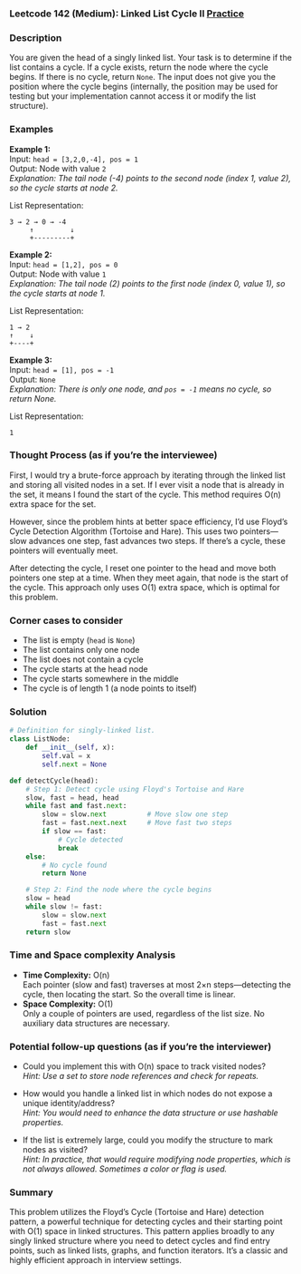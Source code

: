 ### Leetcode 142 (Medium): Linked List Cycle II [Practice](https://leetcode.com/problems/linked-list-cycle-ii)

### Description  
You are given the head of a singly linked list. Your task is to determine if the list contains a cycle. If a cycle exists, return the node where the cycle begins. If there is no cycle, return `None`. The input does not give you the position where the cycle begins (internally, the position may be used for testing but your implementation cannot access it or modify the list structure).

### Examples  

**Example 1:**  
Input: `head = [3,2,0,-4], pos = 1`  
Output: Node with value `2`  
*Explanation: The tail node (-4) points to the second node (index 1, value 2), so the cycle starts at node 2.*

List Representation:  
```  
3 → 2 → 0 → -4  
     ↑         ↓  
     +---------+  
```

**Example 2:**  
Input: `head = [1,2], pos = 0`  
Output: Node with value `1`  
*Explanation: The tail node (2) points to the first node (index 0, value 1), so the cycle starts at node 1.*

List Representation:  
```  
1 → 2  
↑    ↓  
+----+  
```

**Example 3:**  
Input: `head = [1], pos = -1`  
Output: `None`  
*Explanation: There is only one node, and `pos = -1` means no cycle, so return None.*

List Representation:  
```  
1  
```

### Thought Process (as if you’re the interviewee)  
First, I would try a brute-force approach by iterating through the linked list and storing all visited nodes in a set. If I ever visit a node that is already in the set, it means I found the start of the cycle. This method requires O(n) extra space for the set.

However, since the problem hints at better space efficiency, I’d use Floyd’s Cycle Detection Algorithm (Tortoise and Hare). This uses two pointers—slow advances one step, fast advances two steps. If there’s a cycle, these pointers will eventually meet.

After detecting the cycle, I reset one pointer to the head and move both pointers one step at a time. When they meet again, that node is the start of the cycle. This approach only uses O(1) extra space, which is optimal for this problem.

### Corner cases to consider  
- The list is empty (`head` is `None`)
- The list contains only one node  
- The list does not contain a cycle  
- The cycle starts at the head node  
- The cycle starts somewhere in the middle  
- The cycle is of length 1 (a node points to itself)

### Solution

```python
# Definition for singly-linked list.
class ListNode:
    def __init__(self, x):
        self.val = x
        self.next = None

def detectCycle(head):
    # Step 1: Detect cycle using Floyd's Tortoise and Hare
    slow, fast = head, head
    while fast and fast.next:
        slow = slow.next          # Move slow one step
        fast = fast.next.next     # Move fast two steps
        if slow == fast:
            # Cycle detected
            break
    else:
        # No cycle found
        return None

    # Step 2: Find the node where the cycle begins
    slow = head
    while slow != fast:
        slow = slow.next
        fast = fast.next
    return slow
```

### Time and Space complexity Analysis  

- **Time Complexity:** O(n)  
  Each pointer (slow and fast) traverses at most 2×n steps—detecting the cycle, then locating the start. So the overall time is linear.
- **Space Complexity:** O(1)  
  Only a couple of pointers are used, regardless of the list size. No auxiliary data structures are necessary.

### Potential follow-up questions (as if you’re the interviewer)  

- Could you implement this with O(n) space to track visited nodes?  
  *Hint: Use a set to store node references and check for repeats.*

- How would you handle a linked list in which nodes do not expose a unique identity/address?  
  *Hint: You would need to enhance the data structure or use hashable properties.*

- If the list is extremely large, could you modify the structure to mark nodes as visited?  
  *Hint: In practice, that would require modifying node properties, which is not always allowed. Sometimes a color or flag is used.*

### Summary
This problem utilizes the Floyd’s Cycle (Tortoise and Hare) detection pattern, a powerful technique for detecting cycles and their starting point with O(1) space in linked structures. This pattern applies broadly to any singly linked structure where you need to detect cycles and find entry points, such as linked lists, graphs, and function iterators. It’s a classic and highly efficient approach in interview settings.